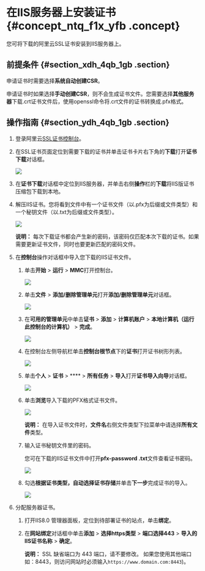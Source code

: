 # 在IIS服务器上安装证书 {#concept_ntq_f1x_yfb .concept}

您可将下载的阿里云SSL证书安装到IIS服务器上。

## 前提条件 {#section_xdh_4qb_1gb .section}

申请证书时需要选择**系统自动创建CSR**。

申请证书时如果选择**手动创建CSR**，则不会生成证书文件。您需要选择**其他服务器**下载.crt证书文件后，使用openssl命令将.crt文件的证书转换成.pfx格式。

## 操作指南 {#section_ydh_4qb_1gb .section}

1.  登录阿里云[SSL证书控制台](https://yundunnext.console.aliyun.com/?p=casnext#/overview/cn-hangzhou)。
2.  在SSL证书页面定位到需要下载的证书并单击证书卡片右下角的**下载**打开**证书下载**对话框。

    ![](http://static-aliyun-doc.oss-cn-hangzhou.aliyuncs.com/assets/img/66242/154520092133499_zh-CN.png)

3.  在**证书下载**对话框中定位到IIS服务器，并单击右侧**操作**栏的**下载**将IIS版证书压缩包下载到本地。
4.  解压IIS证书。您将看到文件中有一个证书文件（以.pfx为后缀或文件类型）和一个秘钥文件（以.txt为后缀或文件类型）。

    ![](http://static-aliyun-doc.oss-cn-hangzhou.aliyuncs.com/assets/img/66003/154520092233691_zh-CN.png)

    **说明：** 每次下载证书都会产生新的密码，该密码仅匹配本次下载的证书。如果需要更新证书文件，同时也要更新匹配的密码文件。

5.  在**控制台**操作对话框中导入您下载的IIS证书文件。
    1.  单击**开始** \> **运行** \> **MMC**打开控制台。

        ![](http://static-aliyun-doc.oss-cn-hangzhou.aliyuncs.com/assets/img/66003/154520092233701_zh-CN.png)

    2.  单击**文件** \> **添加/删除管理单元**打开**添加/删除管理单元**对话框。

        ![](http://static-aliyun-doc.oss-cn-hangzhou.aliyuncs.com/assets/img/66003/154520092233702_zh-CN.png)

    3.  在**可用的管理单元**中单击**证书** \> **添加** \> **计算机账户** \> **本地计算机（运行此控制台的计算机）** \> **完成**。

        ![](http://static-aliyun-doc.oss-cn-hangzhou.aliyuncs.com/assets/img/66003/154520092233703_zh-CN.png)

    4.  在控制台左侧导航栏单击**控制台根节点**下的**证书**打开证书树形列表。

        ![](http://static-aliyun-doc.oss-cn-hangzhou.aliyuncs.com/assets/img/66003/154520092233705_zh-CN.png)

    5.  单击**个人** \> **证书** \> **** \> **所有任务** \> **导入**打开**证书导入向导**对话框。

        ![](http://static-aliyun-doc.oss-cn-hangzhou.aliyuncs.com/assets/img/66003/154520092233706_zh-CN.png)

    6.  单击**浏览**导入下载的PFX格式证书文件。

        ![](http://static-aliyun-doc.oss-cn-hangzhou.aliyuncs.com/assets/img/66003/154520092233837_zh-CN.png)

        **说明：** 在导入证书文件时，**文件名**右侧文件类型下拉菜单中请选择**所有文件**类型。

    7.  输入证书秘钥文件里的密码。

        您可在下载的IIS证书文件中打开**pfx-password .txt**文件查看证书密码。

        ![](http://static-aliyun-doc.oss-cn-hangzhou.aliyuncs.com/assets/img/66003/154520092233838_zh-CN.png)

    8.  勾选**根据证书类型，自动选择证书存储**并单击**下一步**完成证书的导入。

        ![](http://static-aliyun-doc.oss-cn-hangzhou.aliyuncs.com/assets/img/66003/154520092233839_zh-CN.png)

6.  分配服务器证书。
    1.  打开IIS8.0 管理器面板，定位到待部署证书的站点，单击**绑定**。
    2.  在**网站绑定**对话框中单击**添加** \> **选择https类型** \> **端口选择443** \> **导入的IIS证书名称** \> **确定**。

        **说明：** SSL 缺省端口为 443 端口，请不要修改。 如果您使用其他端口如：8443，则访问网站时必须输入`https://www.domain.com:8443`\)。


